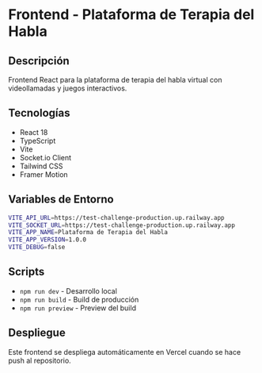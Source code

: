 # Frontend - Plataforma de Terapia del Habla

## Descripción
Frontend React para la plataforma de terapia del habla virtual con videollamadas y juegos interactivos.

## Tecnologías
- React 18
- TypeScript
- Vite
- Socket.io Client
- Tailwind CSS
- Framer Motion

## Variables de Entorno
```bash
VITE_API_URL=https://test-challenge-production.up.railway.app
VITE_SOCKET_URL=https://test-challenge-production.up.railway.app
VITE_APP_NAME=Plataforma de Terapia del Habla
VITE_APP_VERSION=1.0.0
VITE_DEBUG=false
```

## Scripts
- `npm run dev` - Desarrollo local
- `npm run build` - Build de producción
- `npm run preview` - Preview del build

## Despliegue
Este frontend se despliega automáticamente en Vercel cuando se hace push al repositorio.
